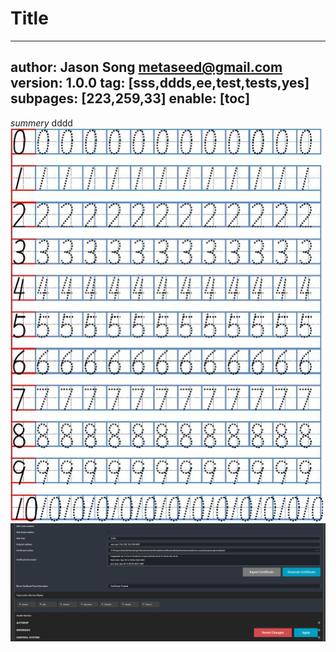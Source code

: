 # Title
---
author: Jason Song <metaseed@gmail.com>
version: 1.0.0
tag: [sss,ddds,ee,test,tests,yes]
subpages: [223,259,33]
enable: [toc]
---
*summery* dddd 
![]()![]()![]()![]()
![]()
![](https://raw.githubusercontent.com/metasong/iam-data/master/documents/280/image/20211110T155628053Z-foidpjhhz.jpeg)
![](https://raw.githubusercontent.com/metasong/iam-data/master/documents/280/image/20211110T160016939Z-%7BEDB98D43-F918-4952-8AA4-8E3517B5F088%7D.png.jpg)



